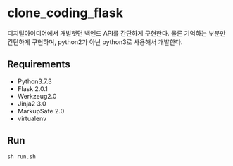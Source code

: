 # clone_coding_flask
디지털아이디어에서 개발햇던 백엔드 API를 간단하게 구현한다.
물론 기억하는 부분만 간단하게 구현하며, python2가 아닌 python3로 사용해서 개발한다.

## Requirements
- Python3.7.3
- Flask 2.0.1
- Werkzeug2.0
- Jinja2 3.0
- MarkupSafe 2.0
- virtualenv

## Run
    sh run.sh
